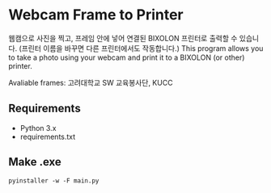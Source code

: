 # Webcam Frame to Printer

웹캠으로 사진을 찍고, 프레임 안에 넣어 연결된 BIXOLON 프린터로 출력할 수 있습니다. (프린터 이름을 바꾸면 다른 프린터에서도 작동합니다.)
This program allows you to take a photo using your webcam and print it to a BIXOLON (or other) printer.

Avaliable frames: 고려대학교 SW 교육봉사단, KUCC

## Requirements

- Python 3.x
- requirements.txt

## Make .exe

```shell
pyinstaller -w -F main.py
```
